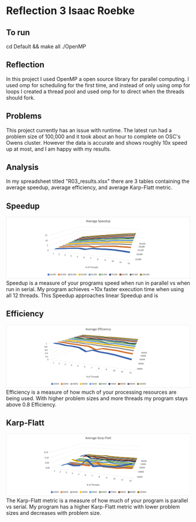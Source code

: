 # Reflection 3 Isaac Roebke

## To run
cd Default && make all
./OpenMP

## Reflection
In this project I used OpenMP a open source library for parallel computing.
I used omp for scheduling for the first time, and instead of only using omp for loops I created a thread pool and used omp for to direct when the threads should fork.

## Problems
This project currently has an issue with runtime. The latest run had a problem size of 100,000 and it took about an hour to complete on OSC's Owens cluster. However the data is accurate and shows roughly 10x speed up at most, and I am happy with my results.

## Analysis
In my spreadsheet titled "R03_results.xlsx" there are 3 tables containing the average speedup, average efficiency, and average Karp-Flatt metric.

## Speedup
<img src="results/Speedup3D.png">
Speedup is a measure of your programs speed when run in parallel vs when run in serial. My program achieves ~10x faster execution time when using all 12 threads.
This Speedup approaches linear Speedup and is 

## Efficiency
<img src="results/Efficiency3D.png">
Efficiency is a measure of how much of your processing resources are being used. With higher problem sizes and more threads my program stays above 0.8 Efficiency.

## Karp-Flatt
<img src="results/Karp-Flatt3D.png">
The Karp-Flatt metric is a measure of how much of your program is parallel vs serial. My program has a higher Karp-Flatt metric with lower problem sizes and decreases with problem size.
